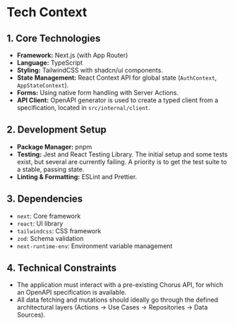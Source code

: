 # Tech Context

## 1. Core Technologies

- **Framework:** Next.js (with App Router)
- **Language:** TypeScript
- **Styling:** TailwindCSS with shadcn/ui components.
- **State Management:** React Context API for global state (`AuthContext`, `AppStateContext`).
- **Forms:** Using native form handling with Server Actions.
- **API Client:** OpenAPI generator is used to create a typed client from a specification, located in `src/internal/client`.

## 2. Development Setup

- **Package Manager:** pnpm
- **Testing:** Jest and React Testing Library. The initial setup and some tests exist, but several are currently failing. A priority is to get the test suite to a stable, passing state.
- **Linting & Formatting:** ESLint and Prettier.

## 3. Dependencies

- `next`: Core framework
- `react`: UI library
- `tailwindcss`: CSS framework
- `zod`: Schema validation
- `next-runtime-env`: Environment variable management

## 4. Technical Constraints

- The application must interact with a pre-existing Chorus API, for which an OpenAPI specification is available.
- All data fetching and mutations should ideally go through the defined architectural layers (Actions -> Use Cases -> Repositories -> Data Sources).
